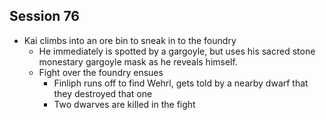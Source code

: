 ## Session 76
* Kai climbs into an ore bin to sneak in to the foundry
  * He immediately is spotted by a gargoyle, but uses his sacred stone monestary gargoyle mask as he reveals himself.
  * Fight over the foundry ensues
    * Finliph runs off to find Wehrl, gets told by a nearby dwarf that they destroyed that one
    * Two dwarves are killed in the fight
